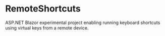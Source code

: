 # RemoteShortcuts

ASP.NET Blazor experimental project enabling running keyboard shortcuts using virtual keys from a remote device.
